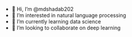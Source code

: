 - 👋 Hi, I’m @mdshadab202
- 👀 I’m interested in natural language processing 
- 🌱 I’m currently learning data science 
- 💞️ I’m looking to collaborate on deep learning 



<!---
mdshadab202/mdshadab202 is a ✨ special ✨ repository because its `README.md` (this file) appears on your GitHub profile.
You can click the Preview link to take a look at your changes.
--->
